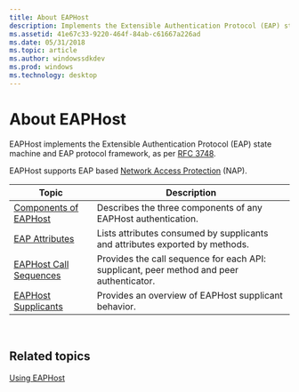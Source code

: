 ```yaml
---
title: About EAPHost
description: Implements the Extensible Authentication Protocol (EAP) state machine and EAP protocol framework, as per RFC 3748.
ms.assetid: 41e67c33-9220-464f-84ab-c61667a226ad
ms.date: 05/31/2018
ms.topic: article
ms.author: windowssdkdev
ms.prod: windows
ms.technology: desktop
---
```


# About EAPHost

EAPHost implements the Extensible Authentication Protocol (EAP) state machine and EAP protocol framework, as per [RFC 3748](Http://go.microsoft.com/fwlink/p/?linkid=84063).

EAPHost supports EAP based [Network Access Protection](https://msdn.microsoft.com/library/windows/desktop/aa369712) (NAP).



| Topic                                                      | Description                                                                              |
|------------------------------------------------------------|------------------------------------------------------------------------------------------|
| [Components of EAPHost](eaphost-components.md)            | Describes the three components of any EAPHost authentication.                            |
| [EAP Attributes](about-eap-attributes.md)                 | Lists attributes consumed by supplicants and attributes exported by methods.             |
| [EAPHost Call Sequences](about-eaphost-call-sequences.md) | Provides the call sequence for each API: supplicant, peer method and peer authenticator. |
| [EAPHost Supplicants](eaphost-supplicants.md)             | Provides an overview of EAPHost supplicant behavior.                                     |



 

## Related topics

<dl> <dt>

[Using EAPHost](using-eap-host.md)
</dt> </dl>

 

 




